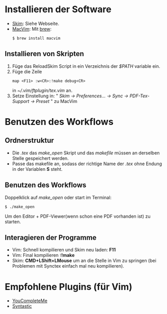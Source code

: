 # Installieren der Software
 - [Skim](https://sourceforge.net/projects/skim-app/):
     Siehe Webseite.
 - [MacVim](http://macvim-dev.github.io/macvim/):
     Mit [brew](https://brew.sh):
     ```
     $ brew install macvim
     ```

## Installieren von Skripten
 1. Füge das ReloadSkim Script in ein Verzeichnis der *$PATH* variable ein.
 1. Füge die Zeile
    ```vimscript 
    map <F11> :w<CR>:!make debug<CR>
    ```
    in *~/.vim/ftplugin/tex.vim* an.
 1. Setze Einstellung in: " *Skim -> Preferences... -> Sync -> PDF-Tex-Support -> 
    Preset* " zu MacVim

# Benutzen des Workflows
## Ordnerstruktur
 - Die *.tex* das  *make_open* Skript und das *makefile* müssen an derselben
Stelle gespeichert werden. 
 - Passe das makefile an, sodass der richtige Name der *.tex* ohne Endung in 
   der Variablen **S** steht.

## Benutzen des Workflows
Doppelklick auf *make_open* oder start im Terminal:
```
$ ./make_open
```
Um den Editor + PDF-Viewer(wenn schon eine PDF vorhanden ist) zu starten.
## Interagieren der Programme
 - Vim: Schnell kompilieren und Skim neu laden: **F11**
 - Vim: Final kompilieren **:!make**
 - Skim: **CMD+LShift+LMouse** um an die Stelle in Vim zu springen (bei Problemen
   mit Synctex einfach mal neu kompilieren).

# Empfohlene Plugins (für Vim)
 - [YouCompleteMe](https://github.com/Valloric/YouCompleteMe)
 - [Syntastic](https://github.com/vim-syntastic/syntastic)
